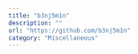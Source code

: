 ```yaml
---
title: "b3nj5m1n"
description: ""
url: "https://github.com/b3nj5m1n"
category: "Miscellaneous"
---
```

